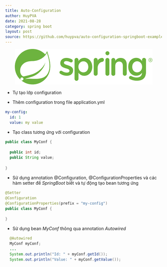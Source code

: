 ```yaml
---
title: Auto-Configuration
author: HuyPVA
date: 2021-08-28
category: spring boot
layout: post
source: https://github.com/huypva/auto-configuration-springboot-example
---
```


<div align="center">
    <img src="../assets/images/spring_boot.png"/>
</div>

- Tự tạo lớp configuration 

- Thêm configuration trong file application.yml
```yml
my-config:
  id: 1
  value: my value
``` 

- Tạo class tương ứng với configuration

```java
public class MyConf {

  public int id;
  public String value;

}
``` 

- Sử dụng annotation @Configuration, @ConfigurationProperties và các hàm setter để *SpringBoot* biết và tự động tạo bean tương ứng 
```java
@Setter
@Configuration
@ConfigurationProperties(prefix = "my-config")
public class MyConf {

}
```

- Sử dụng bean *MyConf* thông qua annotation *Autowired* 

```java
  @Autowired
  MyConf myConf;
  ...
  System.out.println("Id: " + myConf.getId());
  System.out.println("Value: " + myConf.getValue());
```` 